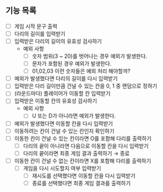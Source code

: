 ## 기능 목록

- [ ] 게임 시작 문구 출력
- [ ] 다리의 길이를 입력받기
- [ ] 입력받은 다리의 길이의 유효성 검사하기
  - 예외 사항
    - [ ] 숫자 범위(3 ~ 20)를 벗어나는 경우 예외가 발생한다.
    - [ ] 문자가 포함된 경우 예외가 발생한다.
    - [ ] 01,02,03 이런 숫자들은 예외 처리 해야할까?
- [ ] 예외가 발생했다면 다리의 길이를 다시 입력받기
- [ ] 입력받은 다리 길이만큼 건널 수 있는 칸을 0, 1 중 랜덤으로 정하기
- [ ] (라운드마다) 플레이어가 이동할 칸 입력받기
- [ ] 입력받은 이동할 칸의 유효성 검사하기
  - 예외 사항
    - [ ] U 또는 D가 아니라면 예외가 발생한다.
- [ ] 예외가 발생했다면 이동할 칸을 다시 입력받기
- [ ] 이동하려는 칸이 건널 수 있는 칸인지 확인하기
- [ ] 이동한 칸이 건널 수 있는 칸이라면 O를 포함해 다리를 출력하기
  - [ ] 다리의 끝이 아니라면 다음으로 이동할 칸을 다시 입력받기
  - [ ] 다리의 끝이라면 최종 게임 결과 출력하기 → 종료
- [ ] 이동한 칸이 건널 수 없는 칸이라면 X를 포함해 다리를 출력하기
  - [ ] 게임을 다시 시도할지 여부 입력받기
    - [ ] 재시도를 선택했다면 이동할 칸을 다시 입력받기
    - [ ] 종료를 선택했다면 최종 게임 결과를 출력하기
